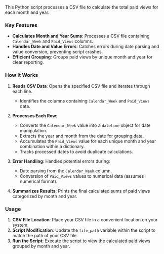 
This Python script processes a CSV file to calculate the total paid views for each month and year. 

### Key Features

* **Calculates Month and Year Sums**: Processes a CSV file containing `Calendar_Week` and `Paid_Views` columns.
* **Handles Date and Value Errors**: Catches errors during date parsing and value conversion, preventing script crashes.
* **Efficient Grouping**: Groups paid views by unique month and year for clear reporting.

### How It Works

1. **Reads CSV Data**: Opens the specified CSV file and iterates through each line.
    * Identifies the columns containing `Calendar_Week` and `Paid_Views` data.

2. **Processes Each Row**:
    * Converts the `Calendar_Week` value into a `datetime` object for date manipulation.
    * Extracts the year and month from the date for grouping data.
    * Accumulates the `Paid_Views` value for each unique month and year combination within a dictionary.
    * Tracks processed dates to avoid duplicate calculations.

3. **Error Handling**: Handles potential errors during:
    * Date parsing from the `Calendar_Week` column.
    * Conversion of `Paid_Views` values to numerical data (assumes numerical format).

4. **Summarizes Results**: Prints the final calculated sums of paid views categorized by month and year.

### Usage

1. **CSV File Location**: Place your CSV file in a convenient location on your system.
2. **Script Modification**: Update the `file_path` variable within the script to match the path of your CSV file.
3. **Run the Script**: Execute the script to view the calculated paid views grouped by month and year.
